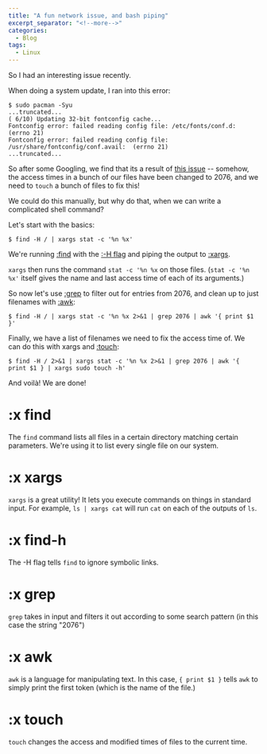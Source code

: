 ```yaml
---
title: "A fun network issue, and bash piping"
excerpt_separator: "<!--more-->"
categories:
  - Blog
tags:
  - Linux
---
```

<script src="https://cdn.jsdelivr.net/gh/ncase/nutshell/nutshell.js"></script>
<script>
Nutshell.setOptions({
    startOnLoad: true, // Start Nutshell on load? (default: true)
    lang: 'en', // Language (default: 'en', which is English)
    dontEmbedHeadings: true, // If 'true', removes the "embed this as a nutshell" option on headings
});
</script>
So I had an interesting issue recently.

<!--more-->

When doing a system update, I ran into this error:
```
$ sudo pacman -Syu
...truncated...
( 6/10) Updating 32-bit fontconfig cache...
Fontconfig error: failed reading config file: /etc/fonts/conf.d:  (errno 21)
Fontconfig error: failed reading config file: /usr/share/fontconfig/conf.avail:  (errno 21)
...truncated...
```

So after some Googling, we find that its a result of 
[this issue](https://bugs.archlinux.org/task/70305) -- somehow, the
access times in a bunch of our files have been changed to 2076, 
and we need to `touch` a bunch of files to fix this!

We could do this manually, but why do that, when
we can write a complicated shell command?

Let's start with the basics:
```
$ find -H / | xargs stat -c '%n %x'
```
We're running [:find](#find) with the [:-H flag](#find-h) and
piping the output to [:xargs](#xargs).

`xargs` then runs the command `stat -c '%n %x` on those files.
(`stat -c '%n %x'` itself gives the name and last access time of each
of its arguments.)

So now let's use [:grep](#grep) to
filter out for entries from 2076, and clean up to just filenames
with [:awk](#awk):

```
$ find -H / | xargs stat -c '%n %x 2>&1 | grep 2076 | awk '{ print $1 }'
```

Finally, we have a list of filenames we need to fix the access
time of. We can do this with xargs and [:touch](#touch):

```
$ find -H / 2>&1 | xargs stat -c '%n %x 2>&1 | grep 2076 | awk '{ print $1 } | xargs sudo touch -h'
```

And voilà! We are done!


# :x find
The `find` command lists all files in a certain directory matching 
certain parameters. We're using it to list every single file on our 
system. 
# :x xargs
`xargs` is a great utility! It lets you execute commands on things
in standard input. For example, `ls | xargs cat` will run `cat` on
each of the outputs of `ls`.

# :x find-h
The -H flag tells `find` to ignore symbolic links.

# :x grep
`grep` takes in input and filters it out according to some search pattern
(in this case the string "2076")

# :x awk
`awk` is a language for manipulating text. In this case, 
`{ print $1 }` tells `awk` to simply print the first token
(which is the name of the file.)

# :x touch
`touch` changes the access and modified times of files to the current 
time.

